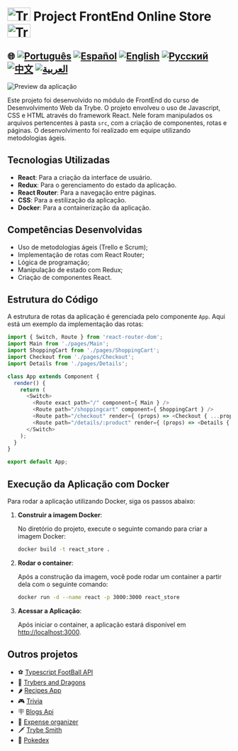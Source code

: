 # <img src="https://agenciars.com.br/wp-content/uploads/2022/06/Trybe.png" alt="Trybe Logo" width="52" height="30" /> Project FrontEnd Online Store <img src="https://agenciars.com.br/wp-content/uploads/2022/06/Trybe.png" alt="Trybe Logo" width="52" height="30" />


## 🌐 [![Português](https://img.shields.io/badge/Português-green)](https://github.com/SamuelRocha91/project-frontend-online-store/blob/main/README.md) [![Español](https://img.shields.io/badge/Español-yellow)](https://github.com/SamuelRocha91/project-frontend-online-store/blob/main/README_es.md) [![English](https://img.shields.io/badge/English-blue)](https://github.com/SamuelRocha91/project-frontend-online-store/blob/main/README_en.md) [![Русский](https://img.shields.io/badge/Русский-lightgrey)](https://github.com/SamuelRocha91/project-frontend-online-store/blob/main/README_ru.md) [![中文](https://img.shields.io/badge/中文-red)](https://github.com/SamuelRocha91/project-frontend-online-store/blob/main/README_ch.md) [![العربية](https://img.shields.io/badge/العربية-orange)](https://github.com/SamuelRocha91/project-frontend-online-store/blob/main/README_ar.md)

![Preview da aplicação](./public/onlineStore.gif)

Este projeto foi desenvolvido no módulo de FrontEnd do curso de Desenvolvimento Web da Trybe. O projeto envolveu o uso de Javascript, CSS e HTML através do framework React. Nele foram manipulados os arquivos pertencentes à pasta `src`, com a criação de componentes, rotas e páginas. O desenvolvimento foi realizado em equipe utilizando metodologias ágeis.

## Tecnologias Utilizadas

- **React**: Para a criação da interface de usuário.
- **Redux**: Para o gerenciamento do estado da aplicação.
- **React Router**: Para a navegação entre páginas.
- **CSS**: Para a estilização da aplicação.
- **Docker**: Para a containerização da aplicação.

## Competências Desenvolvidas

- Uso de metodologias ágeis (Trello e Scrum);
- Implementação de rotas com React Router;
- Lógica de programação;
- Manipulação de estado com Redux;
- Criação de componentes React.

## Estrutura do Código

A estrutura de rotas da aplicação é gerenciada pelo componente `App`. Aqui está um exemplo da implementação das rotas:

```javascript
import { Switch, Route } from 'react-router-dom';
import Main from './pages/Main';
import ShoppingCart from './pages/ShoppingCart';
import Checkout from './pages/Checkout';
import Details from './pages/Details';

class App extends Component {
  render() {
    return (
      <Switch>
        <Route exact path="/" component={ Main } />
        <Route path="/shoppingcart" component={ ShoppingCart } />
        <Route path="/checkout" render={ (props) => <Checkout { ...props } /> } />
        <Route path="/details/:product" render={ (props) => <Details { ...props } /> } />
      </Switch>
    );
  }
}

export default App;
```

## Execução da Aplicação com Docker

Para rodar a aplicação utilizando Docker, siga os passos abaixo:

1. **Construir a imagem Docker**:

   No diretório do projeto, execute o seguinte comando para criar a imagem Docker:

   ```bash
   docker build -t react_store .
   ```

2. **Rodar o container**:

   Após a construção da imagem, você pode rodar um container a partir dela com o seguinte comando:

   ```bash
   docker run -d --name react -p 3000:3000 react_store
   ```

3. **Acessar a Aplicação**:

   Após iniciar o container, a aplicação estará disponível em [http://localhost:3000](http://localhost:3000).

## Outros projetos

- ⚽ [Typescript FootBall API](https://github.com/SamuelRocha91/trybeFutebolClube)
- 🐉 [Trybers and Dragons](https://github.com/SamuelRocha91/trybeAndDragons)
- 🌶️ [Recipes App](https://github.com/SamuelRocha91/ProjectRecipesApp)
- 🎮 [Trivia](https://github.com/SamuelRocha91/trivia_game)
- 🪧 [Blogs Api](https://github.com/SamuelRocha91/BlogsApi)
- 👛 [Expense organizer](https://github.com/SamuelRocha91/project-trybewallet)
- 🗡️ [Trybe Smith](https://github.com/SamuelRocha91/TrybeSmith)
- 🐣 [Pokedex](https://github.com/SamuelRocha91/pokedex)